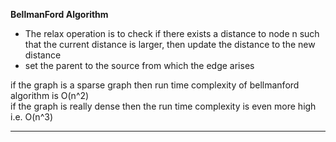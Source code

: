 
**BellmanFord Algorithm**
- The relax operation is to check if there exists a distance to node n such that the current distance is larger, then update the distance to the new distance
- set the parent to the source from which the edge arises


if the graph is a sparse graph then run time complexity of bellmanford algorithm is O(n^2)  
if the graph is really dense then the run time complexity is even more high i.e. O(n^3)

---
